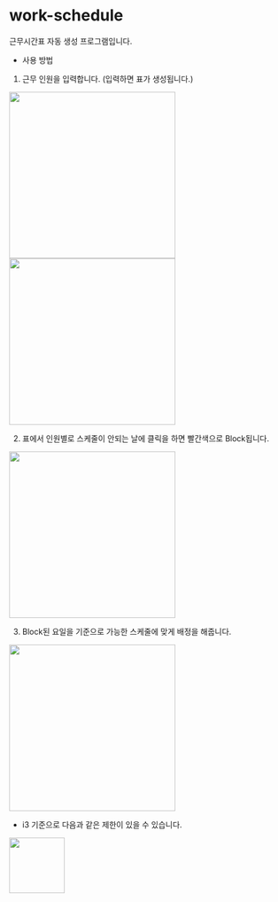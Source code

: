 # work-schedule

근무시간표 자동 생성 프로그램입니다.

- 사용 방법
1. 근무 인원을 입력합니다. (입력하면 표가 생성됩니다.)

<img src="https://user-images.githubusercontent.com/22424891/102601687-dcfbf680-4163-11eb-8fee-eb39b8e33b23.png" height="300px" />
<img src="https://user-images.githubusercontent.com/22424891/102601715-e4bb9b00-4163-11eb-87da-6965b9cf7fa9.png" height="300px" />

2. 표에서 인원별로 스케줄이 안되는 날에 클릭을 하면 빨간색으로 Block됩니다.

<img src="https://user-images.githubusercontent.com/22424891/102601735-ebe2a900-4163-11eb-929e-42fda51ce3ee.png" height="300px" />

3. Block된 요일을 기준으로 가능한 스케줄에 맞게 배정을 해줍니다.

<img src="https://user-images.githubusercontent.com/22424891/102601761-f3a24d80-4163-11eb-8d67-81bd594c2420.png" height="300px" />

- i3 기준으로 다음과 같은 제한이 있을 수 있습니다. 
<img src="https://user-images.githubusercontent.com/22424891/102601796-0157d300-4164-11eb-8f13-54a20c3097eb.png" height="100px" />
